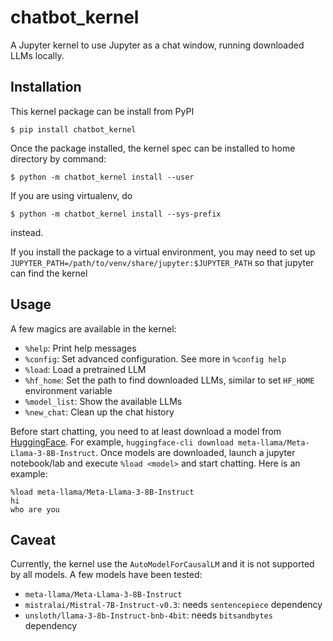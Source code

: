 # chatbot_kernel
A Jupyter kernel to use Jupyter as a chat window, running downloaded LLMs locally.

## Installation
This kernel package can be install from PyPI
```
$ pip install chatbot_kernel
```

Once the package installed, the kernel spec can be installed to home directory by command:
```
$ python -m chatbot_kernel install --user
```
If you are using virtualenv, do
```
$ python -m chatbot_kernel install --sys-prefix
```
instead.

If you install the package to a virtual environment, you may need to set up `JUPYTER_PATH=/path/to/venv/share/jupyter:$JUPYTER_PATH` so that jupyter can find the kernel

## Usage
A few magics are available in the kernel:
- `%help`: Print help messages
- `%config`: Set advanced configuration. See more in `%config help`
- `%load`: Load a pretrained LLM
- `%hf_home`: Set the path to find downloaded LLMs, similar to set `HF_HOME` environment variable
- `%model_list`: Show the available LLMs
- `%new_chat`: Clean up the chat history

Before start chatting, you need to at least download a model from [HuggingFace](https://huggingface.co/docs/hub/models-downloading). For example, `huggingface-cli download meta-llama/Meta-Llama-3-8B-Instruct`.
Once models are downloaded, launch a jupyter notebook/lab and execute `%load <model>` and start chatting. Here is an example:
```
%load meta-llama/Meta-Llama-3-8B-Instruct
hi 
who are you
```

## Caveat
Currently, the kernel use the `AutoModelForCausalLM` and it is not supported by all models.
A few models have been tested:
- `meta-llama/Meta-Llama-3-8B-Instruct`
- `mistralai/Mistral-7B-Instruct-v0.3`: needs `sentencepiece` dependency
- `unsloth/llama-3-8b-Instruct-bnb-4bit`: needs `bitsandbytes` dependency

